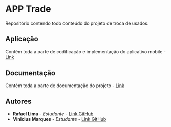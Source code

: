 # APP Trade

Repositório contendo todo conteúdo do projeto de troca de usados.

## Aplicação

Contém toda a parte de codificação e implementação do aplicativo mobile - [Link](https://github.com/viniiciusmarques/app-trade-documentation/tree/master/Aplicação)

## Documentação

Contém toda a parte de documentação do projeto - [Link](https://github.com/viniiciusmarques/app-trade-documentation/tree/master/Documentação)

## Autores

* **Rafael Lima** - *Estudante* - [Link GitHub](https://github.com/RafaelLimaReis)
* **Vinicius Marques** - *Estudante* - [Link GitHub](https://github.com/viniiciusmarques)